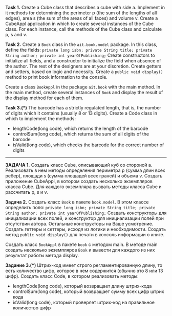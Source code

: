 **Task 1.**
Create a Cube class that describes a cube with side a.
Implement in it methods for determining the perimeter p (the sum of the lengths of all edges),
area s (the sum of the areas of all faces) and volume v.
Create a CubeAppl application in which to create several instances of the Cube class.
For each instance, call the methods of the Cube class and calculate p, s and v.

**Task 2.**
Create a ``Book`` class in the ``ait.book.model`` package. In this class, define the fields:
``private long isbn; private String title; private String author; private int yearOfPublishing;``
Create constructors to initialize all fields, and a constructor to initialize the field when
absence of the author. The rest of the designers are at your discretion. Create getters and setters,
based on logic and necessity.
Create a ``public void display()`` method to print book information to the console.

Create a class ``BookAppl`` in the package ``ait.book`` with the main method.
In the main method, create several instances of ``Book`` and display the result of the display method for each of them.

**Task 3.(*)**
The barcode has a strictly regulated length, that is, the number of digits
which it contains (usually 8 or 13 digits).
Create a Code class in which to implement the methods:
- lengthCode(long code), which returns the length of the barcode
- controlSum(long code), which returns the sum of all digits of the barcode
- isValid(long code), which checks the barcode for the correct number of digits

------------------------------------------------------

**ЗАДАЧА 1.**
Создать класс Cube, описывающий куб cо стороной a.
Реализовать в нем методы определения периметра p (сумма длин всех ребер),
площади s (сумма площадей всех граней) и объема v.
Создать приложение CubeAppl, в котором создать несколько экземпляров класса Cube.
Для каждого экземпляра вызвать методы класса Cube и рассчитать p, s и v.

**Задача 2.**
Создать класс ``Book`` в пакете ``book.model``. В этом классе определить поля:
``private long isbn; private String title; private String author; private int yearOfPublishing;``
Создать конструкторы для иницализации всех полей, и конструктор для инициализации полей при отсутствии автора. Остальные конструкторы на Ваше усмотрение. Создать геттеры и сеттеры,
исходя из логики и необходимости.
Создать метод ``public void display()`` для печати в консоль информации о книге.

Создать класс ``BookAppl`` в пакете ``book`` с методом main.
В методе main создать несколько экземпляров ``Book`` и вывести для каждого из них результат работы метода display.

**Задание 3.(*)**
Штрих-код имеет строго регламентированную длину, то есть количество цифр,
которое в нем содержится (обычно это 8 или 13 цифр).
Создать класс Code, в котором реализовать методы:
- lengthCode(long code), который возвращает длину штрих-кода
- controlSum(long code), который возвращает сумму всех цифр штрих кода
- isValid(long code), который проверяет штрих-код на правильное количество цифр
